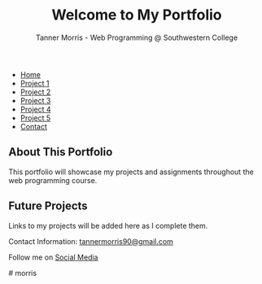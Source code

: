 <!DOCTYPE html>
<html lang="en">
<body>
    <header>
        <h1>Welcome to My Portfolio</h1>
        <p>Tanner Morris - Web Programming @ Southwestern College</p>
    </header>
    <nav>
        <ul>
            <li><a href="#">Home</a></li>
            <li><a href="#">Project 1</a></li>
            <li><a href="#">Project 2</a></li>
            <li><a href="#">Project 3</a></li>
            <li><a href="#">Project 4</a></li>
            <li><a href="#">Project 5</a></li>
            <li><a href="#">Contact</a></li>
        </ul>
    </nav>
    <main>
        <section>
            <h2>About This Portfolio</h2>
            <p>This portfolio will showcase my projects and assignments throughout the web programming course.</p>
        </section>
        <section>
            <h2>Future Projects</h2>
            <p>Links to my projects will be added here as I complete them.</p>
        </section>
    </main>
    <footer>
        <p>Contact Information: <a href="mailto:tannermorris90@gmail.com">tannermorris90@gmail.com</a></p>
        <p>Follow me on <a href="#">Social Media</a></p>
    </footer>
</body>
</html>
# morris
